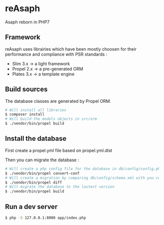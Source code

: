 # reAsaph

Asaph reborn in PHP7

## Framework

reAsaph uses librairies which have been mostly choosen for their performance and compliance 
with PSR standards :

- Slim 3.x -> a light framework 
- Propel 2.x -> a pre-generated ORM
- Plates 3.x -> a template engine 

## Build sources

The database classes are generated by Propel ORM.

```sh
# Will install all libraries
$ composer install
# Will build the models objects in src/orm
$ ./vendor/bin/propel build
```

## Install the database

First create a propel.yml file based on propel.yml.dist

Then you can migrate the database :

```sh
# Will create a php config file for the database in db/config/config.php from propel.yml
$ ./vendor/bin/propel convert-conf
# Will create a migration by comparing db/config/schema.xml with you configured database :
$ ./vendor/bin/propel diff
# Will migrate the database to the lastest version
$ ./vendor/bin/propel build
```

## Run a dev server

```bash
$ php -S 127.0.0.1:8000 app/index.php
```
